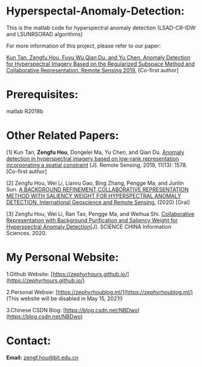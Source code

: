 # Hyperspectal-Anomaly-Detection:
This is the matlab code for hyperspectral anomaly detection (LSAD-CR-IDW and LSUNRSORAD algorithms)

For more information of this project, please refer to our paper: 

[Kun Tan, Zengfu Hou, Fuyu Wu,Qian Du, and Yu Chen. Anomaly Detection for Hyperspectral Imagery Based on the Regularized Subspace Method and Collaborative Representation. Remote Sensing 2019.](https://www.mdpi.com/2072-4292/11/11/1318) [Co-first author]

# Prerequisites:
matlab R2018b

# Other Related Papers:
[1] Kun Tan, **Zengfu Hou**, Dongelei Ma, Yu Chen, and Qian Du. [Anomaly detection in hyperspectral imagery based on low-rank representation incorporating a spatial constraint](https://www.mdpi.com/2072-4292/11/13/1578) [J]. Remote Sensing, 2019, 11(13): 1578. [Co-first author]

[2] Zengfu Hou, Wei Li, Lianru Gao, Bing Zhang, Pengge Ma, and Junlin Sun. [A BACKGROUND REFINEMENT COLLABORATIVE REPRESENTATION METHOD WITH SALIENCY WEIGHT FOR HYPERSPECTRAL ANOMALY DETECTION. International Geoscience and Remote Sensing.](https://ieeexplore.ieee.org/abstract/document/9324521) (2020) [Oral]

[3] Zengfu Hou, Wei Li, Ran Tao, Pengge Ma, and Weihua Shi. [Collaborative Representation with Background Purification and Saliency Weight for Hyperspectral Anomaly Detection](https://engine.scichina.com/publisher/scp/journal/SCIS/doi/10.1007/s11432-020-2915-2?slug=abstract)[J]. SCIENCE CHINA Information Sciences. 2020.

# My Personal Website:
1.Github Website: [https://zephyrhours.github.io/](https://zephyrhours.github.io/)

2.Personal Websie: [https://zephyrhoublog.ml/](https://zephyrhoublog.ml/) (This website will be disabled in May 15, 2021!)

3.Chinese CSDN Blog: [https://blog.csdn.net/NBDwo](https://blog.csdn.net/NBDwo)

# Contact:
**Email:** zengf.hou@bit.edu.cn
